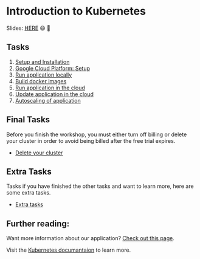 # Introduction to Kubernetes


Slides: [HERE](http://slides.com/ingridguren-1/kubernetes-intro) :smile: :tada:

## Tasks
 1) [Setup and Installation](setup-and-installation.md)
 2) [Google Cloud Platform: Setup](google-cloud-platform-setup.md)
 3) [Run application locally](run-application-locally.md)
 4) [Build docker images](build-docker-images.md)
 5) [Run application in the cloud](run-application-in-the-cloud.md)
 6) [Update application in the cloud](update-application-in-the-cloud.md)
 7) [Autoscaling of application](autoscaling-of-application.md)
 
## Final Tasks
Before you finish the workshop, you must either turn off billing or delete your cluster in order to avoid being billed after the free trial expires.
 - [Delete your cluster](final-tasks.md)

## Extra Tasks
Tasks if you have finished the other tasks and want to learn more, here are some extra tasks.
 * [Extra tasks](extra-tasks.md)

## Further reading:
Want more information about our application? [Check out this page](more-information.md).

Visit the [Kubernetes documantaion](https://kubernetes.io/docs/concepts/) to learn more.